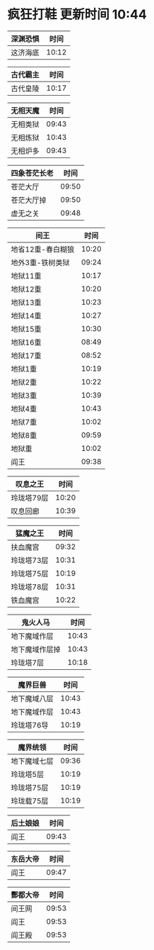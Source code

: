 # 疯狂打鞋 更新时间 10:44

| 深渊恐惧   | 时间    |
|--------|-------|
| 这济海底 | 10:12 |

| 古代霸主   | 时间    |
|--------|-------|
| 古代皇陵 | 10:17 |

| 无相天魔   | 时间    |
|--------|-------|
| 无相类狱 | 09:43 |
| 无相炼狱 | 10:43 |
| 无相炉多 | 09:43 |

| 四象苍茫长老   | 时间    |
|--------|-------|
| 苍茫大厅 | 09:50 |
| 苍茫大厅掉 | 09:50 |
| 虚无之关 | 09:48 |

| 间王   | 时间    |
|--------|-------|
| 地省12重-春白糊狼 | 10:20 |
| 地外3重-铁树类狱 | 09:24 |
| 地狱11重 | 10:17 |
| 地狱12重 | 10:20 |
| 地狱13重 | 10:23 |
| 地狱14重 | 10:27 |
| 地狱15重 | 10:30 |
| 地狱16重 | 08:49 |
| 地狱17重 | 08:52 |
| 地狱1重 | 10:19 |
| 地狱2重 | 10:22 |
| 地狱3重 | 10:39 |
| 地狱4重 | 10:43 |
| 地狱7重 | 10:02 |
| 地狱8重 | 09:59 |
| 地狱重 | 10:02 |
| 阎王 | 09:38 |

| 叹息之王   | 时间    |
|--------|-------|
| 玲珑塔79层 | 10:20 |
| 叹息回廊 | 10:39 |

| 猛魔之王   | 时间    |
|--------|-------|
| 扶血魔宫 | 09:32 |
| 玲珑塔73层 | 10:31 |
| 玲珑塔75层 | 10:19 |
| 玲珑塔78层 | 10:31 |
| 铁血魔宫 | 10:22 |

| 鬼火人马   | 时间    |
|--------|-------|
| 地下魔域作层 | 10:43 |
| 地下魔域作层掉 | 10:43 |
| 玲珑塔7层 | 10:18 |

| 魔界巨兽   | 时间    |
|--------|-------|
| 地下魔域八层 | 10:43 |
| 地下魔域作层 | 10:43 |
| 玲珑塔76导 | 10:19 |

| 魔界统领   | 时间    |
|--------|-------|
| 地下魔域七层 | 09:36 |
| 玲珑塔5层 | 10:19 |
| 玲珑塔75层 | 10:19 |
| 玲珑载75层 | 10:19 |

| 后土娘娘   | 时间    |
|--------|-------|
| 阎王 | 09:43 |

| 东岳大帝   | 时间    |
|--------|-------|
| 阎王 | 09:47 |

| 酆都大帝   | 时间    |
|--------|-------|
| 间王网 | 09:53 |
| 阎王 | 09:53 |
| 阎王殿 | 09:53 |